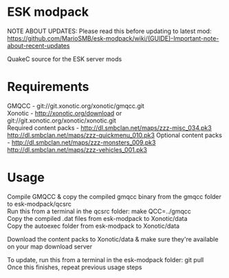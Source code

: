 ESK modpack
===========

NOTE ABOUT UPDATES: Please read this before updating to latest mod: https://github.com/MarioSMB/esk-modpack/wiki/(GUIDE)-Important-note-about-recent-updates

QuakeC source for the ESK server mods


Requirements
============

GMQCC - git://git.xonotic.org/xonotic/gmqcc.git  
Xonotic - http://xonotic.org/download or git://git.xonotic.org/xonotic/xonotic.git  
Required content packs - http://dl.smbclan.net/maps/zzz-misc_034.pk3 http://dl.smbclan.net/maps/zzz-quickmenu_010.pk3
Optional content packs - http://dl.smbclan.net/maps/zzz-monsters_009.pk3 http://dl.smbclan.net/maps/zzz-vehicles_001.pk3


Usage
=====

Compile GMQCC & copy the compiled gmqcc binary from the gmqcc folder to esk-modpack/qcsrc  
Run this from a terminal in the qcsrc folder: make QCC=../gmqcc  
Copy the compiled .dat files from esk-modpack to Xonotic/data  
Copy the autoexec folder from esk-modpack to Xonotic/data  

Download the content packs to Xonotic/data & make sure they're available on your map download server  


To update, run this from a terminal in the esk-modpack folder: git pull  
Once this finishes, repeat previous usage steps